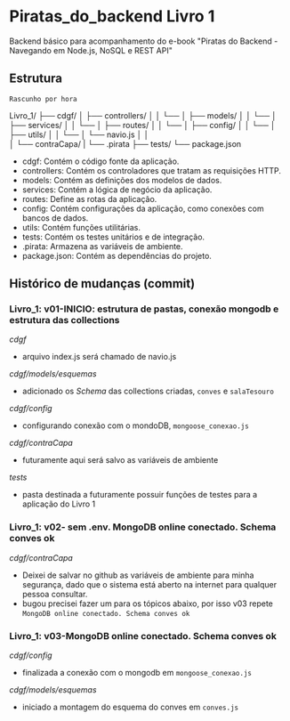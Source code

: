 # Piratas_do_backend Livro 1
Backend básico para acompanhamento do e-book "Piratas do Backend - Navegando em Node.js, NoSQL e REST API"



## Estrutura 
`Rascunho por hora`

Livro_1/
├── cdgf/
│   ├── controllers/
│   │   └── 
│   ├── models/
│   │   └── 
│   ├── services/
│   │   └── 
│   ├── routes/
│   │   └── 
│   ├── config/
│   │   └── 
│   ├── utils/
│   │   └── 
│   └── navio.js
│   │   
│   └── contraCapa/
|       └── .pirata
├── tests/
└── package.json

- cdgf: Contém o código fonte da aplicação.
- controllers: Contém os controladores que tratam as requisições HTTP.
- models: Contém as definições dos modelos de dados.
- services: Contém a lógica de negócio da aplicação.
- routes: Define as rotas da aplicação.
- config: Contém configurações da aplicação, como conexões com bancos de dados.
- utils: Contém funções utilitárias.
- tests: Contém os testes unitários e de integração.
- .pirata: Armazena as variáveis de ambiente.
- package.json: Contém as dependências do projeto.


## Histórico de mudanças (commit)

### Livro_1: v01-INICIO: estrutura de pastas, conexão mongodb e estrutura das collections
*cdgf*
- arquivo index.js será chamado de navio.js

*cdgf/models/esquemas*
- adicionado os _Schema_ das collections criadas, `conves` e `salaTesouro`

*cdgf/config*
- configurando conexão com o mondoDB, `mongoose_conexao.js`

*cdgf/contraCapa*
- futuramente aqui será salvo as variáveis de ambiente

*tests*
- pasta destinada a futuramente possuir funções de testes para a aplicação do Livro 1



### Livro_1: v02- sem .env. MongoDB online conectado. Schema conves ok
*cdgf/contraCapa*
- Deixei de salvar no github as variáveis de ambiente para minha segurança, dado que o sistema está aberto na internet para qualquer pessoa consultar.
- bugou precisei fazer um para os tópicos abaixo, por isso v03 repete `MongoDB online conectado. Schema conves ok`

### Livro_1: v03-MongoDB online conectado. Schema conves ok
*cdgf/config*
- finalizada a conexão com o mongodb em `mongoose_conexao.js`

*cdgf/models/esquemas*
- iniciado a montagem do esquema do conves  em `conves.js` 
